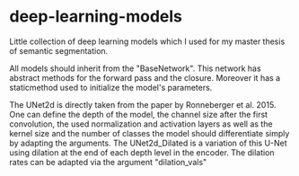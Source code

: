 # deep-learning-models
Little collection of deep learning models which I used for my master thesis of semantic segmentation.

All models should inherit from the "BaseNetwork". This network has abstract methods for the forward pass and the closure. Moreover it has a staticmethod used to initialize the model's parameters.

The UNet2d is directly taken from the paper by Ronneberger et al. 2015. One can define the depth of the model, the channel size after the first convolution, the used normalization and activation layers as well as the kernel size and the number of classes the model should differentiate simply by adapting the arguments. 
The UNet2d_Dilated is a variation of this U-Net using dilation at the end of each depth level in the encoder. The dilation rates can be adapted via the argument "dilation_vals"
